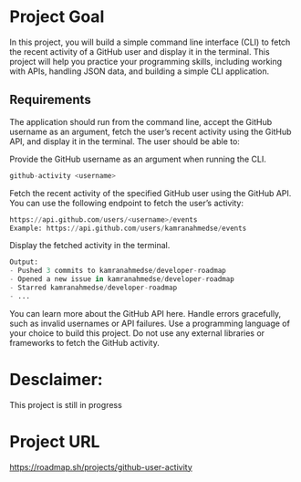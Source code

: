 # Project Goal
In this project, you will build a simple command line interface (CLI) to fetch the recent activity of a GitHub user and display it in the terminal. This project will help you practice your programming skills, including working with APIs, handling JSON data, and building a simple CLI application.

## Requirements
The application should run from the command line, accept the GitHub username as an argument, fetch the user’s recent activity using the GitHub API, and display it in the terminal. The user should be able to:

Provide the GitHub username as an argument when running the CLI.
```python
github-activity <username>
```
Fetch the recent activity of the specified GitHub user using the GitHub API. You can use the following endpoint to fetch the user’s activity:
```python
https://api.github.com/users/<username>/events
Example: https://api.github.com/users/kamranahmedse/events
```
Display the fetched activity in the terminal.
```python
Output:
- Pushed 3 commits to kamranahmedse/developer-roadmap
- Opened a new issue in kamranahmedse/developer-roadmap
- Starred kamranahmedse/developer-roadmap
- ...
```
You can learn more about the GitHub API here.
Handle errors gracefully, such as invalid usernames or API failures.
Use a programming language of your choice to build this project.
Do not use any external libraries or frameworks to fetch the GitHub activity.

# Desclaimer:
This project is still in progress

# Project URL
https://roadmap.sh/projects/github-user-activity